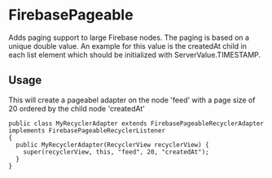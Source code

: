 # FirebasePageable

Adds paging support to large Firebase nodes. The paging is based on a unique double value. An example for this value is the createdAt child in each list element which should be initialized with ServerValue.TIMESTAMP.

## Usage
This will create a pageabel adapter on the node 'feed' with a page size of 20 ordered by the child node 'createdAt'

    public class MyRecyclerAdapter extends FirebasePageableRecyclerAdapter implements FirebasePageableRecyclerListener
    {
      public MyRecyclerAdapter(RecyclerView recyclerView) {
        super(recyclerView, this, "feed", 20, "createdAt");
      }
    }
